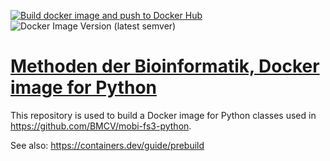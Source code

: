 [![Build docker image and push to Docker Hub](https://github.com/kostrykin/mobi-docker-python/actions/workflows/build_docker_image.yml/badge.svg)](https://github.com/kostrykin/mobi-docker-python/actions/workflows/build_docker_image.yml)
![Docker Image Version (latest semver)](https://img.shields.io/docker/v/kostrykin/mobi-devcontainer-python?label=DockerHub%3A)

# [Methoden der Bioinformatik, Docker image for Python]()

This repository is used to build a Docker image for Python classes used in <https://github.com/BMCV/mobi-fs3-python>.

See also: <https://containers.dev/guide/prebuild>
